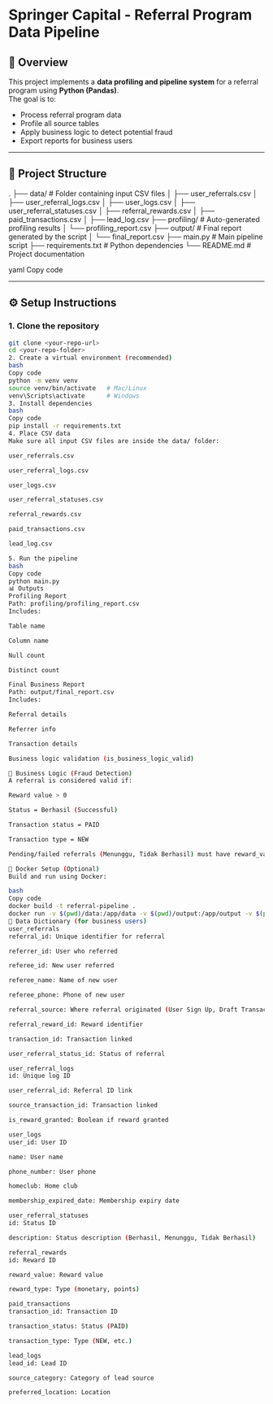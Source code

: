 # Springer Capital - Referral Program Data Pipeline

## 📌 Overview
This project implements a **data profiling and pipeline system** for a referral program using **Python (Pandas)**.  
The goal is to:
- Process referral program data
- Profile all source tables
- Apply business logic to detect potential fraud
- Export reports for business users

---

## 📂 Project Structure
.
├── data/ # Folder containing input CSV files
│ ├── user_referrals.csv
│ ├── user_referral_logs.csv
│ ├── user_logs.csv
│ ├── user_referral_statuses.csv
│ ├── referral_rewards.csv
│ ├── paid_transactions.csv
│ ├── lead_log.csv
├── profiling/ # Auto-generated profiling results
│ └── profiling_report.csv
├── output/ # Final report generated by the script
│ └── final_report.csv
├── main.py # Main pipeline script
├── requirements.txt # Python dependencies
└── README.md # Project documentation

yaml
Copy code

---

## ⚙️ Setup Instructions

### 1. Clone the repository
```bash
git clone <your-repo-url>
cd <your-repo-folder>
2. Create a virtual environment (recommended)
bash
Copy code
python -m venv venv
source venv/bin/activate   # Mac/Linux
venv\Scripts\activate      # Windows
3. Install dependencies
bash
Copy code
pip install -r requirements.txt
4. Place CSV data
Make sure all input CSV files are inside the data/ folder:

user_referrals.csv

user_referral_logs.csv

user_logs.csv

user_referral_statuses.csv

referral_rewards.csv

paid_transactions.csv

lead_log.csv

5. Run the pipeline
bash
Copy code
python main.py
📊 Outputs
Profiling Report
Path: profiling/profiling_report.csv
Includes:

Table name

Column name

Null count

Distinct count

Final Business Report
Path: output/final_report.csv
Includes:

Referral details

Referrer info

Transaction details

Business logic validation (is_business_logic_valid)

🧠 Business Logic (Fraud Detection)
A referral is considered valid if:

Reward value > 0

Status = Berhasil (Successful)

Transaction status = PAID

Transaction type = NEW

Pending/failed referrals (Menunggu, Tidak Berhasil) must have reward_value = 0.

🐳 Docker Setup (Optional)
Build and run using Docker:

bash
Copy code
docker build -t referral-pipeline .
docker run -v $(pwd)/data:/app/data -v $(pwd)/output:/app/output -v $(pwd)/profiling:/app/profiling referral-pipeline
📖 Data Dictionary (for business users)
user_referrals
referral_id: Unique identifier for referral

referrer_id: User who referred

referee_id: New user referred

referee_name: Name of new user

referee_phone: Phone of new user

referral_source: Where referral originated (User Sign Up, Draft Transaction, Lead)

referral_reward_id: Reward identifier

transaction_id: Transaction linked

user_referral_status_id: Status of referral

user_referral_logs
id: Unique log ID

user_referral_id: Referral ID link

source_transaction_id: Transaction linked

is_reward_granted: Boolean if reward granted

user_logs
user_id: User ID

name: User name

phone_number: User phone

homeclub: Home club

membership_expired_date: Membership expiry date

user_referral_statuses
id: Status ID

description: Status description (Berhasil, Menunggu, Tidak Berhasil)

referral_rewards
id: Reward ID

reward_value: Reward value

reward_type: Type (monetary, points)

paid_transactions
transaction_id: Transaction ID

transaction_status: Status (PAID)

transaction_type: Type (NEW, etc.)

lead_logs
lead_id: Lead ID

source_category: Category of lead source

preferred_location: Location
